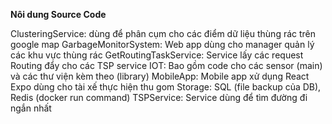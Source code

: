 **Nôi dung Source Code**

ClusteringService: dùng để phân cụm cho các điểm dữ liệu thùng rác trên google map
GarbageMonitorSystem: Web app dùng cho manager quản lý các khu vực thùng rác
GetRoutingTaskService: Service lấy các request Routing đẩy cho các TSP service
IOT: Bao  gồm code cho các sensor (main) và các thư  viện kèm theo (library)
MobileApp: Mobile app xử dụng React Expo dùng cho tài xế thực hiện thu gom
Storage: SQL (file backup của DB), Redis (docker run command)
TSPService: Service dùng để tìm đường đi ngắn nhất
